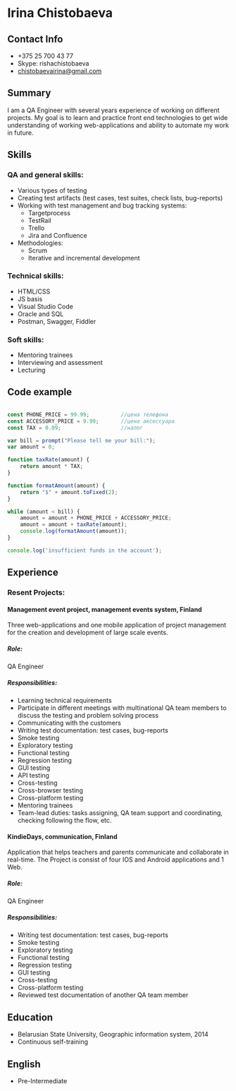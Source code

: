 # Irina Chistobaeva
## Contact Info
* +375 25 700 43 77
* Skype: rishachistobaeva
* chistobaevairina@gmail.com
## Summary
I am a QA Engineer with several years experience of working on different projects. My goal is to learn and practice front end technologies to get wide understanding of working web-applications and ability to automate my work in future.
## Skills
### QA and general skills:
- Various types of testing
- Creating test artifacts (test cases, test suites, check lists, bug-reports)
- Working with test management and bug tracking systems:
  - Targetprocess
  - TestRail
  - Trello 
  - Jira and Confluence
- Methodologies:
  - Scrum
  - Iterative and incremental development
### Technical skills:
- HTML/CSS
- JS basis
- Visual Studio Code
- Oracle and SQL
- Postman, Swagger, Fiddler
### Soft skills:
- Mentoring trainees
- Interviewing and assessment
- Lecturing

## Code example
```javascript

const PHONE_PRICE = 99.99;          //цена телефона
const ACCESSORY_PRICE = 9.99;       //цена аксессуара
const TAX = 0.09;                   //налог

var bill = prompt("Please tell me your bill:");
var amount = 0;

function taxRate(amount) {
    return amount * TAX;
}

function formatAmount(amount) {
    return "$" + amount.toFixed(2);
}

while (amount < bill) {
    amount = amount + PHONE_PRICE + ACCESSORY_PRICE;
    amount = amount + taxRate(amount);
    console.log(formatAmount(amount));
}

console.log('insufficient funds in the account');

```
## Experience 
### Resent Projects:
#### Management event project, management events system, Finland
Three web-applications and one mobile application of project management for the creation and development of large scale events. 
##### Role: 
QA Engineer
##### Responsibilities: 
* Learning technical requirements
* Participate in different meetings with multinational QA team members to discuss the testing and problem solving process
* Communicating with the customers
* Writing test documentation: test cases, bug-reports
* Smoke testing
* Exploratory testing
* Functional testing
* Regression testing
* GUI testing
* API testing
* Cross-testing
* Cross-browser testing
* Cross-platform testing
* Mentoring trainees
* Team-lead duties: tasks assigning, QA team support and coordinating, checking following the flow, etc.
#### KindieDays, communication, Finland 
Application that helps teachers and parents communicate and collaborate in real-time. The Project is consist of four IOS and Android applications and 1 Web. 
##### Role: 
QA Engineer
##### Responsibilities: 
* Writing test documentation: test cases, bug-reports
* Smoke testing
* Exploratory testing
* Functional testing
* Regression testing
* GUI testing
* Cross-testing
* Cross-platform testing
* Reviewed test documentation of another QA team member
## Education 
* Belarusian State University, Geographic information system, 2014
* Continuous self-training 
## English 
* Pre-Intermediate